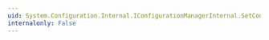 ```yaml
---
uid: System.Configuration.Internal.IConfigurationManagerInternal.SetConfigurationSystemInProgress
internalonly: False
---
```

